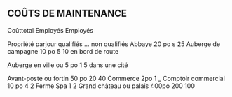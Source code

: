 ## COÛTS DE MAINTENANCE


Coûttotal Employés Employés

Propriété parjour qualifiés … non qualifiés
Abbaye 20 po s 25
Auberge de campagne 10 po 5 10
en bord de route

Auberge en ville ou 5 po 1 5
dans une cité

Avant-poste ou fortin 50 po 20 40
Commerce 2po 1 _
Comptoir commercial 10 po 4 2
Ferme Spa 1 2
Grand château ou palais  400po 200 100